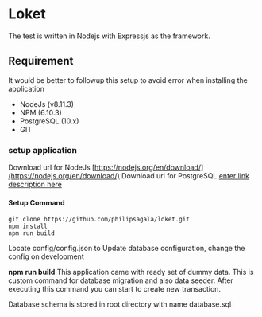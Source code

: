 # Loket

  The test is written in Nodejs with Expressjs as the framework.

## Requirement  
It would be better to followup this setup to avoid error when installing the application

 - NodeJs (v8.11.3)
 - NPM (6.10.3)
 - PostgreSQL (10.x)
 - GIT

### setup application
Download url for NodeJs [https://nodejs.org/en/download/](https://nodejs.org/en/download/)
Download url for PostgreSQL [enter link description here](https://www.postgresql.org/download/)

#### Setup Command

    git clone https://github.com/philipsagala/loket.git
    npm install
    npm run build
 
 Locate config/config.json to Update database configuration, change the config on development 
 
**npm run build** This application came with ready set of dummy data. This is custom command for database migration and also data seeder. After executing this command you can start to create new transaction.

Database schema is stored in root directory with name database.sql